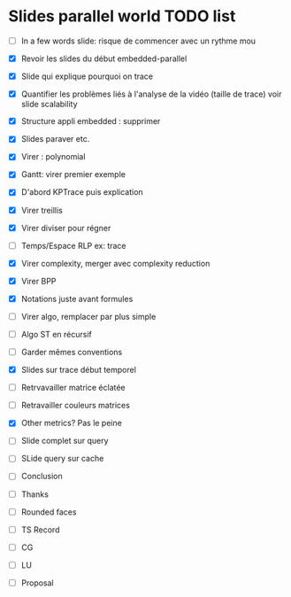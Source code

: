 # Slides parallel world TODO list

- [ ] In a few words slide: risque de commencer avec un rythme mou
- [X] Revoir les slides du début embedded-parallel
- [X] Slide qui explique pourquoi on trace
- [X] Quantifier les problèmes liés à l'analyse de la vidéo (taille de trace) voir slide scalability
- [X] Structure appli embedded : supprimer
- [X] Slides paraver etc.
- [X] Virer : polynomial 
- [X] Gantt: virer premier exemple
- [X] D'abord KPTrace puis explication
- [X] Virer treillis
- [X] Virer diviser pour régner
- [ ] Temps/Espace RLP ex: trace
- [X] Virer complexity, merger avec complexity reduction
- [X] Virer BPP
- [X] Notations juste avant formules
- [ ] Virer algo, remplacer par plus simple
- [ ] Algo ST en récursif 
- [ ] Garder mêmes conventions
- [X] Slides sur trace début temporel
- [ ] Retrvavailler matrice éclatée
- [ ] Retravailler couleurs matrices
- [X] Other metrics? Pas le peine
- [ ] Slide complet sur query
- [ ] SLide query sur cache
- [ ] Conclusion
- [ ] Thanks
- [ ] Rounded faces
- [ ] TS Record
- [ ] CG
- [ ] LU
- [ ] Proposal


